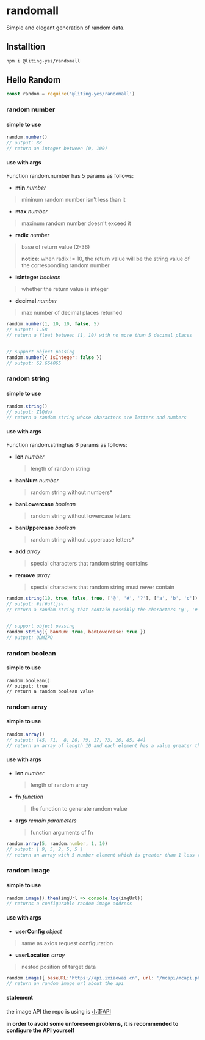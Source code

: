 # randomall

Simple and elegant generation of random data.

## Installtion

```sh
npm i @liting-yes/randomall
```

## Hello Random

```js
const random = require('@liting-yes/randomall')
```

### random number

#### simple to use

```js
random.number()
// output: 88
// return an integer between [0, 100)
```

#### use with args

Function random.number has 5 params as follows:

- **min** *number*

> mininum random number isn't less than it

- **max** *number*

> maxinum random number doesn't exceed it

- **radix** *number*

> base of return value (2-36)
>
> **notice**: when radix != 10, the return value will be the string value of the corresponding random number

- **isInteger** *boolean*

> whether the return value is integer

- **decimal** *number*

> max number of decimal places returned

```js
random.number(1, 10, 10, false, 5)
// output: 1.58
// return a float between [1, 10) with no more than 5 decimal places


// support object passing
random.number({ isInteger: false })
// output: 62.664065
```

### random string

#### simple to use

```js
random.string()
// output: Z1Qdvk
// return a random string whose characters are letters and numbers
```

#### use with args

Function random.stringhas 6 params as follows:

- **len** *number*

  > length of random string

- **banNum** *number*

  > random string without numbers*

- **banLowercase** *boolean*

  > random string without lowercase letters

- **banUppercase** *boolean*

  > random string without uppercase letters*

- **add** *array*

  > special characters that random string contains

- **remove** *array*

  > special characters that random string must never contain

```js
random.string(10, true, false, true, ['@', '#', '?'], ['a', 'b', 'c'])
// output: #sr#u?ljsv
// return a random string that contain possibly the characters '@', '#', '? ' and no digits, uppercase letters, 'a', 'b', 'c'


// support object passing
random.string({ banNum: true, banLowercase: true })
// output: ODMZPO
```

### random boolean

#### simple to use

```
random.boolean()
// output: true
// return a random boolean value
```

### random array

#### simple to use

```js
random.array()
// output: [45, 71,  8, 20, 79, 17, 73, 16, 85, 44]
// return an array of length 10 and each element has a value greater than 0 and less than 100
```

#### use with args

- **len** *number*

  > length of random array

- **fn** *function* 

  > the function to generate random value

- **args** *remain parameters*

  > function arguments of fn

```js
random.array(5, random.number, 1, 10)
// output: [ 9, 5, 2, 5, 5 ]
// return an array with 5 number element which is greater than 1 less than 10
```

### random image

#### simple to use

```js
random.image().then(imgUrl => console.log(imgUrl))
// returns a configurable random image address
```

#### use with args

- **userConfig** *object*

> same as axios request configuration

- **userLocation** *array*

> nested position of target data

```js
random.image({ baseURL:'https://api.ixiaowai.cn', url: '/mcapi/mcapi.php' }, ['imgurl']).then(imgUrl => console.log(imgUrl))
// return an random image url about the api
```

#### statement

the image API the repo is using is [小歪API](https://api.ixiaowai.cn/)

**in order to avoid some unforeseen problems, it is recommended to configure the API yourself**